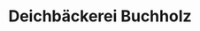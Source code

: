 ---
title: "Deichbäckerei Buchholz"
url: /seehausen-altmark/deichbaeckerei-buchholz-breite-strasse/
shop: Bäckerei
---